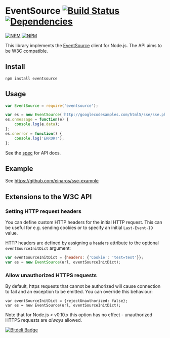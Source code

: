 # EventSource [![Build Status](https://secure.travis-ci.org/aslakhellesoy/eventsource-node.png)](http://travis-ci.org/aslakhellesoy/eventsource-node) [![Dependencies](https://david-dm.org/aslakhellesoy/eventsource-node.png)](https://david-dm.org/aslakhellesoy/eventsource-node)

[![NPM](https://nodei.co/npm/eventsource.png?stars&downloads)](https://nodei.co/npm/eventsource/) 
[![NPM](https://nodei.co/npm-dl/eventsource.png)](https://nodei.co/npm/eventsource/)

This library implements the [EventSource](http://dev.w3.org/html5/eventsource/) client for Node.js. The API aims to be W3C compatible.

## Install

    npm install eventsource

## Usage

```javascript
var EventSource = require('eventsource');

var es = new EventSource('http://googlecodesamples.com/html5/sse/sse.php');
es.onmessage = function(e) {
    console.log(e.data);
};
es.onerror = function() {
    console.log('ERROR!');
};
```

See the [spec](http://dev.w3.org/html5/eventsource/) for API docs.

## Example

See https://github.com/einaros/sse-example

## Extensions to the W3C API

### Setting HTTP request headers

You can define custom HTTP headers for the initial HTTP request. This can be useful for e.g. sending cookies
or to specify an initial `Last-Event-ID` value.

HTTP headers are defined by assigning a `headers` attribute to the optional `eventSourceInitDict` argument:

```javascript
var eventSourceInitDict = {headers: {'Cookie': 'test=test'}};
var es = new EventSource(url, eventSourceInitDict);
```

### Allow unauthorized HTTPS requests

By default, https requests that cannot be authorized will cause connection to fail and an exception
to be emitted. You can override this behaviour:

```
var eventSourceInitDict = {rejectUnauthorized: false};
var es = new EventSource(url, eventSourceInitDict);
```

Note that for Node.js < v0.10.x this option has no effect - unauthorized HTTPS requests are *always* allowed.


[![Bitdeli Badge](https://d2weczhvl823v0.cloudfront.net/aslakhellesoy/eventsource-node/trend.png)](https://bitdeli.com/free "Bitdeli Badge")

